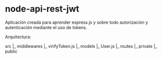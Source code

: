# node-api-rest-jwt

Aplicación creada para aprender express.js y sobre todo autorización y autenticación mediante el uso de tokens.

Arquitectura:

src
   |_ middlewares
      |_ virifyToken.js
   |_ models
      |_ User.js
   |_ routes
      |_ private
      |_ public
